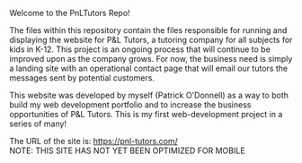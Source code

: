 Welcome to the PnLTutors Repo!

The files within this repository contain the files responsible for running and displaying the website for P&L Tutors, a tutoring company for all subjects for kids in K-12. This project is an ongoing process that will continue to be improved upon as the company grows. For now, the business need is simply a landing site with an operational contact page that will email our tutors the messages sent by potential customers.

This website was developed by myself (Patrick O'Donnell) as a way to both build my web development portfolio and to increase the business opportunities of P&L Tutors. This is my first web-development project in a series of many! 

The URL of the site is: https://pnl-tutors.com/
<br/>
NOTE: THIS SITE HAS NOT YET BEEN OPTIMIZED FOR MOBILE
